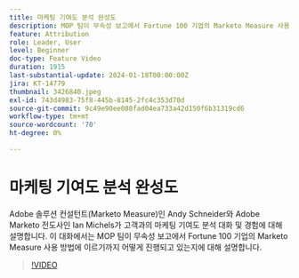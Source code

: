```yaml
---
title: 마케팅 기여도 분석 완성도
description: MOP 팀이 무속성 보고에서 Fortune 100 기업의 Marketo Measure 사용 방법에 이르기까지 어떻게 진행되고 있는지에 대해 전문가로부터 알아보십시오.
feature: Attribution
role: Leader, User
level: Beginner
doc-type: Feature Video
duration: 1915
last-substantial-update: 2024-01-18T00:00:00Z
jira: KT-14779
thumbnail: 3426840.jpeg
exl-id: 743d4983-75f8-445b-8145-2fc4c353d70d
source-git-commit: 9c49e90ee088fad04ea733a42d150f6b31319cd6
workflow-type: tm+mt
source-wordcount: '70'
ht-degree: 0%

---
```


# 마케팅 기여도 분석 완성도

Adobe 솔루션 컨설턴트(Marketo Measure)인 Andy Schneider와 Adobe Marketo 전도사인 Ian Michels가 고객과의 마케팅 기여도 분석 대화 및 경험에 대해 설명합니다. 이 대화에서는 MOP 팀이 무속성 보고에서 Fortune 100 기업의 Marketo Measure 사용 방법에 이르기까지 어떻게 진행되고 있는지에 대해 설명합니다.

>[!VIDEO](https://video.tv.adobe.com/v/3426840/?learn=on)
